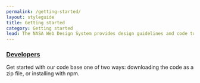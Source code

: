```yaml
---
permalink: /getting-started/
layout: styleguide
title: Getting started
category: Getting started
lead: The NASA Web Design System provides design guidelines and code to help you quickly create trustworthy, accessible, and consistent NASA digital services.
---
```


<div class="usa-grid-full">
  <div class="usa-width-one-half">
    <h3>
      <a href="{{ site.baseurl }}/getting-started/developers/">Developers</a>
    </h3>
    <p>Get started with our code base one of two ways: downloading the code as a zip file, or installing with npm.</p>
  </div>
</div>
